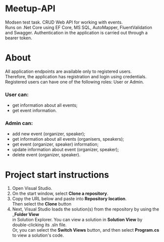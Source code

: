 # Meetup-API #
Modsen test task. CRUD Web API for working with events.  
Runs on .Net Core using EF Core, MS SQL, AutoMapper, FluentValidation and Swagger.
Authentication in the application is carried out through a bearer token.

# About #
All application endpoints are available only to registered users.  
Therefore, the application has registration and login using credentials.  
Registered users can have one of the following roles: User or Admin.

### User can:
+ get information about all events;
+ get event information.

### Admin can:
+ add new event (organizer, speaker);
+ get information about all events (organisers, speakers);
+ get event (organizer, speaker) information;
+ update information about event (organizer, speaker);
+ delete event (organizer, speaker).

# Project start instructions #
1. Open Visual Studio.
2. On the start window, select __Clone a repository__.
3. Copy the URL below and paste into __Repository location__.  
Then select the __Clone__ button
4. Next, Visual Studio loads the solution(s) from the repository by using the ___Folder View__  
in Solution Explorer. You can view a solution in __Solution View__ by double-clicking its .sln file.  
Or, you can select the __Switch Views__ button, and then select __Program.cs__ to view a solution's code.
